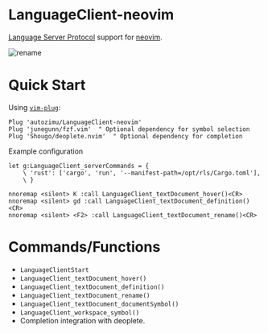 # LanguageClient-neovim

[Language Server Protocol](https://github.com/Microsoft/language-server-protocol) support for [neovim](https://github.com/neovim/neovim).

![rename](https://raw.github.com/autozimu/images/master/LanguageClient-neovim/rename.gif)

# Quick Start

Using [`vim-plug`](https://github.com/junegunn/vim-plug):

```vim
Plug 'autozimu/LanguageClient-neovim'
Plug 'junegunn/fzf.vim'  " Optional dependency for symbol selection
Plug 'Shougo/deoplete.nvim'  " Optional dependency for completion
```

Example configuration

```vim
let g:LanguageClient_serverCommands = {
    \ 'rust': ['cargo', 'run', '--manifest-path=/opt/rls/Cargo.toml'],
    \ }

nnoremap <silent> K :call LanguageClient_textDocument_hover()<CR>
nnoremap <silent> gd :call LanguageClient_textDocument_definition()<CR>
nnoremap <silent> <F2> :call LanguageClient_textDocument_rename()<CR>
```

# Commands/Functions

- `LanguageClientStart`
- `LanguageClient_textDocument_hover()`
- `LanguageClient_textDocument_definition()`
- `LanguageClient_textDocument_rename()`
- `LanguageClient_textDocument_documentSymbol()`
- `LanguageClient_workspace_symbol()`
- Completion integration with deoplete.
